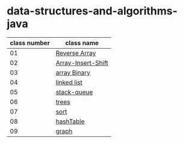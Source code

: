# data-structures-and-algorithms-java

| **class number** | **class name** |
| ----------------- | ------------- |
| 01 | [Reverse Array](https://ahmadalasaad.github.io/data-structures-and-algorithms-java/reverseArray) |
| 02 | [Array-Insert-Shift](https://ahmadalasaad.github.io/data-structures-and-algorithms-java/arrayInsertShift) |
| 03 | [array Binary](https://ahmadalasaad.github.io/data-structures-and-algorithms-java/arrayBinary) |
| 04 | [linked list](https://ahmadalasaad.github.io/data-structures-and-algorithms-java/linkedList) |
| 05 | [stack-queue](https://ahmadalasaad.github.io/data-structures-and-algorithms-java/stack-queue) |
| 06 | [trees](https://ahmadalasaad.github.io/data-structures-and-algorithms-java/trees) |
| 07 | [sort](https://ahmadalasaad.github.io/data-structures-and-algorithms-java/sort) |
| 08 | [hashTable](https://ahmadalasaad.github.io/data-structures-and-algorithms-java/hashtable) |
| 09 | [graph](https://ahmadalasaad.github.io/data-structures-and-algorithms-java/graph) |

